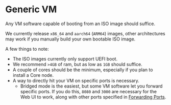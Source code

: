 # Generic VM

Any VM software capable of booting from an ISO image should suffice.

We currently release `x86_64` and `aarch64` (`ARM64`) images, other architectures may work if you manually build your own bootable ISO image.

A few things to note:

- The ISO images currently only support UEFI boot.
- We recommend `>4GB` of ram, but as low as `1GB` should suffice.
- A couple of cores should be the minimum, especially if you plan to install a Core node.
- A way to directly hit your VM on specific ports is necessary.
  - Bridged mode is the easiest, but some VM software let you forward specific ports. If you do this, `8080` and `3000` are necessary for the Web UI to work, along with other ports specified in [Forwarding Ports](../../howto/ports.md).
